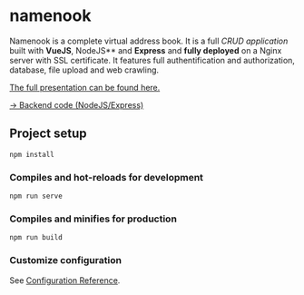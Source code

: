 # namenook

Namenook is a complete virtual address book.
It is a full *CRUD application* built with **VueJS**, NodeJS** and **Express** and **fully deployed** on a Nginx server with SSL certificate. It features full authentification and authorization, database, file upload and web crawling.

[The full presentation can be found here.](https://namenook.nathan-guilhot.com)

[→ Backend code (NodeJS/Express)](https://github.com/NightenDushi/Namenook-NodeJS-backend)

## Project setup
```
npm install
```

### Compiles and hot-reloads for development
```
npm run serve
```

### Compiles and minifies for production
```
npm run build
```

### Customize configuration
See [Configuration Reference](https://cli.vuejs.org/config/).

